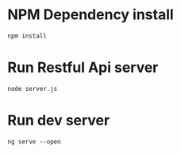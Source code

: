 # NPM Dependency install
`npm install`
# Run Restful Api server
`node server.js`
# Run dev server 
`ng serve --open`
